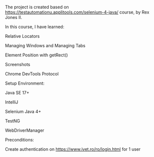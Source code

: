 The project is created based on https://testautomationu.applitools.com/selenium-4-java/ course, by Rex Jones II.

In this course, I have learned:

Relative Locators

Managing Windows and Managing Tabs

Element Position with getRect()

Screenshots

Chrome DevTools Protocol

Setup Environment:

Java SE 17+ 

IntelliJ

Selenium Java 4+

TestNG

WebDriverManager

Preconditions:

Create authentication on https://www.ivet.ro/ro/login.html for 1 user
